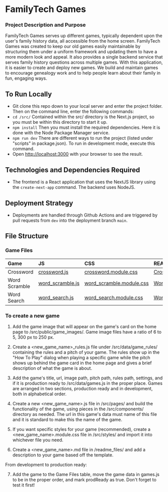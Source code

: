 
# FamilyTech Games

### Project Description and Purpose
FamilyTech Games serves up different games, typically dependent upon the user's family history data, all accessible from the home screen. FamilyTech Games was  created to keep our old games easily maintainable by structuring them under a uniform framework and updating them to have a more modern look and appeal. It also provides a single backend service that serves family history questions across multiple games. With this application, it is easier to create and deploy new games. We build and maintain games to encourage genealogy work and to help people learn about their family in fun, engaging ways.


## To Run Locally

 - Git clone this repo down to your local server and enter the project folder. Then on the command line, enter the following commands: 
 - ```cd /src/```
Contained within the src/ directory is the Next.js project, so you must be within this directory to start it up.
 - ```npm install```
Then you must install the required dependencies. Here it is done with the Node Package Manager service.
 - ```npm run dev```
There are different ways to run the project (listed under "scripts" in package.json). To run in development mode, execute this command.
 - Open [http://localhost:3000](http://localhost:3000) with your browser to see the result.



## Technologies and Dependencies Required
- The frontend is a React application that uses the NextJS library using the `create-next-app` command. The backend uses NodeJS.


## Deployment Strategy
- Deployments are handled through Github Actions and are triggered by pull requests from `dev` into the deployment branch `main`. 


## File Structure

### Game Files
| Game | JS | CSS | README.md |
|:------------ |:------ |:------ |:------- |
| Crossword | [crossword.js](./src/pages/crossword.js) | [crossword.module.css](./src/styles/crossword.module.css) | [Crossword.md](./readme-files/Crossword.md) |
| Word Scramble | [word_scramble.js](./src/pages/word_scramble.js) | [word_scramble.module.css](./src/styles/word_scramble.module.css) | [WordScramble.md](./readme-files/WordScramble.md) |
| Word Search | [word_search.js](./src/pages/word_search.js) | [word_search.module.css](./src/styles/word_search.module.css) | [WordSearch.md](./readme-files/WordSearch.md) |



### To create a new game

1. Add the game image that will appear on the game's card on the home page to /src/public/game_images/. Game image files have a ratio of 6 to 5, 300 px to 250 px.

2. Create a <new_game_name>_rules.js file under /src/data/game_rules/ containing the rules and a pitch of your game. The rules show up in the "How To Play" dialog when playing a specific game while the pitch shows up behind the game card in the home page and gives a brief description of what the game is about.

3. Add the game's title, url, image path, pitch path, rules path, settings, and if it is production ready to /src/data/games.js in the proper place. Games are arranged in two sections, production ready and in development, both in alphabetical order.

4. Create a new <new_game_name>.js file in /src/pages/ and build the functionality of the game, using pieces in the /src/components/ directory as needed. The url in this game's data must name of this file and it is standard to make this the name of the game.

5. If you want specific styles for your game (recommended), create a <new_game_name>.module.css file in /src/styles/ and import it into whichever file you need.

6. Create a <new_game_name>.md file in /readme_files/ and add a description to your game based off the template. 

From development to production ready:

7. Add the game to the Game Files table, move the game data in games.js to be in the proper order, and mark prodReady as true. Don't forget to test it first!

